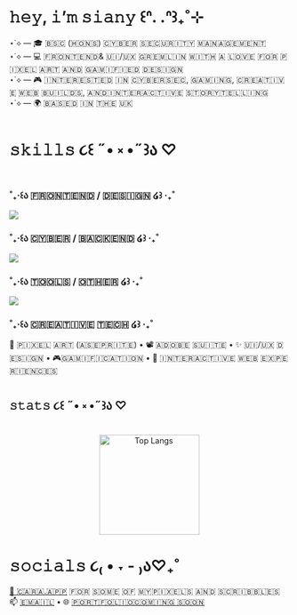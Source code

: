 #  𝚑𝚎𝚢, 𝚒’𝚖 𝚜𝚒𝚊𝚗𝚢 ꒰ᐢ. .ᐢ꒱₊˚⊹

⋆˙⟡ — 🎓 ​🇧​​🇸​​🇨​ (​🇭​​🇴​​🇳​​🇸​) ​🇨​​🇾​​🇧​​🇪​​🇷​ ​🇸​​🇪​​🇨​​🇺​​🇷​​🇮​​🇹​​🇾​ ​🇲​​🇦​​🇳​​🇦​​🇬​​🇪​​🇲​​🇪​​🇳​​🇹​ </br>
⋆˙⟡ — 💻 ​🇫​​🇷​​🇴​​🇳​​🇹​​🇪​​🇳​​🇩​ & ​🇺​​🇮​/​🇺​​🇽​ ​🇬​​🇷​​🇪​​🇲​​🇱​​🇮​​🇳​ ​🇼​​🇮​​🇹​​🇭​ ​🇦​ ​🇱​​🇴​​🇻​​🇪​ ​🇫​​🇴​​🇷​ ​🇵​​🇮​​🇽​​🇪​​🇱​ ​🇦​​🇷​​🇹​ ​🇦​​🇳​​🇩​ ​🇬​​🇦​​🇲​​🇮​​🇫​​🇮​​🇪​​🇩​ ​🇩​​🇪​​🇸​​🇮​​🇬​​🇳​ </br>
⋆˙⟡ — 🎮 ​🇮​​🇳​​🇹​​🇪​​🇷​​🇪​​🇸​​🇹​​🇪​​🇩​ ​🇮​​🇳​ ​🇨​​🇾​​🇧​​🇪​​🇷​​🇸​​🇪​​🇨​, ​🇬​​🇦​​🇲​​🇮​​🇳​​🇬​, ​🇨​​🇷​​🇪​​🇦​​🇹​​🇮​​🇻​​🇪​ ​🇼​​🇪​​🇧​ ​🇧​​🇺​​🇮​​🇱​​🇩​​🇸​, ​🇦​​🇳​​🇩​ ​🇮​​🇳​​🇹​​🇪​​🇷​​🇦​​🇨​​🇹​​🇮​​🇻​​🇪​ ​🇸​​🇹​​🇴​​🇷​​🇾​​🇹​​🇪​​🇱​​🇱​​🇮​​🇳​​🇬​ </br>
⋆˙⟡ — 🌍 ​🇧​​🇦​​🇸​​🇪​​🇩​ ​🇮​​🇳​ ​🇹​​🇭​​🇪​ ​🇺​​🇰​

# 𝚜𝚔𝚒𝚕𝚕𝚜 ૮꒰ ˶• ༝ •˶꒱ა ♡
### ˚₊‧꒰ა ​🇫​​🇷​​🇴​​🇳​​🇹​​🇪​​🇳​​🇩​ / ​🇩​​🇪​​🇸​​🇮​​🇬​​🇳​ ໒꒱ ‧₊˚ 
  <img src="https://skillicons.dev/icons?i=react,vite,ts,js,css,sass,html,figma,tailwind,threejs" />

### ˚₊‧꒰ა ​🇨​​🇾​​🇧​​🇪​​🇷​ / ​🇧​​🇦​​🇨​​🇰​​🇪​​🇳​​🇩​  ໒꒱ ‧₊˚
  <img src="https://skillicons.dev/icons?i=python,cs,wordpress,kali,linux,nodejs,powershell,mysql" />

### ​˚₊‧꒰ა  🇹​​🇴​​🇴​​🇱​​🇸​ / 🇴🇹​​🇭🇪🇷​​ ​​໒꒱ ‧₊˚
<img src="https://skillicons.dev/icons?i=git,github,vscode,npm,blender,replit,discord,ps,xd,premiere,ae,au,unity,yarn,netlify" />  

### ˚₊‧꒰ა  ​🇨​​🇷​​🇪​​🇦​​🇹​​🇮​​🇻​​🇪​ ​🇹​​🇪​​🇨​​🇭​ ໒꒱ ‧₊˚ 
🎨 🇵​​🇮​​🇽​​🇪​​🇱​ ​🇦​​🇷​​🇹​ (🇦​​🇸​​🇪​​🇵​​🇷​​🇮​​🇹​​🇪​) •   📽️ ​🇦​​🇩​​🇴​​🇧​​🇪​ ​🇸​​🇺​​🇮​​🇹​​🇪​ •   ✨ ​🇺​​🇮​/​🇺​​🇽​ ​🇩​​🇪​​🇸​​🇮​​🇬​​🇳​ •  🎮 ​🇬​​🇦​​🇲​​🇮​​🇫​​🇮​​🇨​​🇦​​🇹​​🇮​​🇴​​🇳​ •  💫 ​🇮​​🇳​​🇹​​🇪​​🇷​​🇦​​🇨​​🇹​​🇮​​🇻​​🇪​ ​🇼​​🇪​​🇧​ ​🇪​​🇽​​🇵​​🇪​​🇷​​🇮​​🇪​​🇳​​🇨​​🇪​​🇸​

## 𝚜𝚝𝚊𝚝𝚜 ૮꒰ ˶• ༝ •˶꒱ა ♡  

<p align="center">
<img src="https://github-readme-stats.vercel.app/api/top-langs/?username=pharrahlita&layout=compact&theme=catppuccin&bg_color=324d39&title_color=ffffff&text_color=cce3d1&icon_color=a7d7a9" alt="Top Langs" height="180"/>
</p>

# 𝚜𝚘𝚌𝚒𝚊𝚕𝚜 ૮₍ • ˕ - ₎ა♡₊˚
[🎨 🇨​​🇦​​🇷​​🇦​.​🇦​​🇵​​🇵​](https://cara.app/siany) ​🇫​​🇴​​🇷​ ​🇸​​🇴​​🇲​​🇪​ ​🇴​​🇫​ ​🇲​​🇾​ ​🇵​​🇮​​🇽​​🇪​​🇱​​🇸​ ​🇦​​🇳​​🇩​ ​🇸​​🇨​​🇷​​🇮​​🇧​​🇧​​🇱​​🇪​​🇸 </br>
📫 [🇪​​🇲​​🇦​​🇮​​🇱​](mailto:pharrahlita@gmail.com) • 🌐 [🇵​​🇴​​🇷​​🇹​​🇫​​🇴​​🇱​​🇮​​🇴​ ​🇨​​🇴​​🇲​​🇮​​🇳​​🇬​ ​🇸​​🇴​​🇴​​🇳](x)
